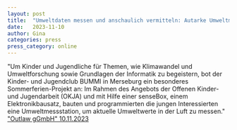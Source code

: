 ```yaml
---
layout: post
title:  "Umweltdaten messen und anschaulich vermitteln: Autarke Umweltmessstation für Jugendclub Bummi"
date:   2023-11-10
author: Gina
categories: press
press_category: online
---
```

"Um Kinder und Jugendliche für Themen, wie Klimawandel und Umweltforschung sowie Grundlagen der Informatik zu begeistern, bot der Kinder- und Jugendclub BUMMI in Merseburg ein besonderes Sommerferien-Projekt an: Im Rahmen des Angebots der Offenen Kinder- und Jugendarbeit (OKJA) und mit Hilfe einer senseBox, einem Elektronikbausatz, bauten und programmierten die jungen Interessierten eine Umweltmessstation, um aktuelle Umweltwerte in der Luft zu messen."
<a href="https://www.outlaw-ggmbh.de/artikel/umweltdaten-messen-und-anschaulich-vermitteln-kids-und-jugendliche-des-bummi-bauen-autarke-umweltmessstation">"Outlaw gGmbH" 10.11.2023</a>
